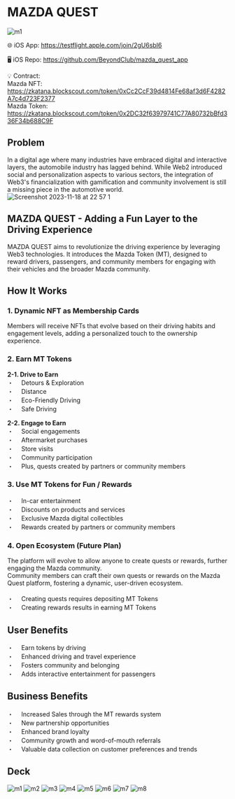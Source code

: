 # MAZDA QUEST

![m1](https://raw.githubusercontent.com/BeyondClub/mazda_quest_app/main/images/m1.png)

🌐 iOS App: https://testflight.apple.com/join/2gU6sbI6

🖥️ iOS Repo: https://github.com/BeyondClub/mazda_quest_app

💡 Contract: </br>
Mazda NFT: https://zkatana.blockscout.com/token/0xCc2CcF39d4814Fe68af3d6F4282A7c4d723F2377</br>
Mazda Token: https://zkatana.blockscout.com/token/0x2DC32f63979741C77A80732bBfd336F34b688C9F

## Problem

In a digital age where many industries have embraced digital and interactive layers, the automobile industry has lagged behind. While Web2 introduced social and personalization aspects to various sectors, the integration of Web3's financialization with gamification and community involvement is still a missing piece in the automotive world.
![Screenshot 2023-11-18 at 22 57 1](https://raw.githubusercontent.com/BeyondClub/mazda_quest_app/main/images/m2.png)

## MAZDA QUEST - Adding a Fun Layer to the Driving Experience

MAZDA QUEST aims to revolutionize the driving experience by leveraging Web3 technologies. It introduces the Mazda Token (MT), designed to reward drivers, passengers, and community members for engaging with their vehicles and the broader Mazda community.

## How It Works

### 1. Dynamic NFT as Membership Cards

Members will receive NFTs that evolve based on their driving habits and engagement levels, adding a personalized touch to the ownership experience.

### 2. Earn MT Tokens

**2-1. Drive to Earn**</br>
・　 Detours & Exploration</br>
・　 Distance</br>
・　 Eco-Friendly Driving</br>
・　 Safe Driving</br>

**2-2. Engage to Earn**</br>
・　 Social engagements</br>
・　 Aftermarket purchases</br>
・　 Store visits</br>
・　 Community participation</br>
・　 Plus, quests created by partners or community members</br>

### 3. Use MT Tokens for Fun / Rewards

・　 In-car entertainment</br>
・　 Discounts on products and services</br>
・　 Exclusive Mazda digital collectibles</br>
・　 Rewards created by partners or community members</br>

### 4. Open Ecosystem (Future Plan)

The platform will evolve to allow anyone to create quests or rewards, further engaging the Mazda community.</br>
Community members can craft their own quests or rewards on the Mazda Quest platform, fostering a dynamic, user-driven ecosystem.
</br></br>
・　 Creating quests requires depositing MT Tokens</br>
・　 Creating rewards results in earning MT Tokens

## User Benefits

・　 Earn tokens by driving</br>
・　 Enhanced driving and travel experience</br>
・　 Fosters community and belonging</br>
・　 Adds interactive entertainment for passengers</br>

## Business Benefits

・　 Increased Sales through the MT rewards system</br>
・　 New partnership opportunities</br>
・　 Enhanced brand loyalty</br>
・　 Community growth and word-of-mouth referrals</br>
・　 Valuable data collection on customer preferences and trends</br>

## Deck

![m1](https://raw.githubusercontent.com/BeyondClub/mazda_quest_app/main/images/m3.png)
![m2](https://raw.githubusercontent.com/BeyondClub/mazda_quest_app/main/images/m4.png)
![m3](https://raw.githubusercontent.com/BeyondClub/mazda_quest_app/main/images/m5.png)
![m4](https://raw.githubusercontent.com/BeyondClub/mazda_quest_app/main/images/m6.png)
![m5](https://raw.githubusercontent.com/BeyondClub/mazda_quest_app/main/images/m7.png)
![m6](https://raw.githubusercontent.com/BeyondClub/mazda_quest_app/main/images/m8.png)
![m7](https://raw.githubusercontent.com/BeyondClub/mazda_quest_app/main/images/m9.png)
![m8](https://raw.githubusercontent.com/BeyondClub/mazda_quest_app/main/images/m10.png)
